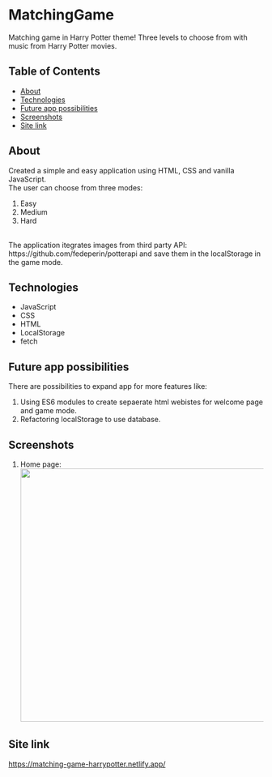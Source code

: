 # MatchingGame

Matching game in Harry Potter theme! Three levels to choose from with music from Harry Potter movies.

## Table of Contents

- [About](#about)
- [Technologies](#technologies)
- [Future app possibilities](#future-app-possibilities)
- [Screenshots](#screenshots)
- [Site link](#site-link)

## About

Created a simple and easy application using HTML, CSS and vanilla JavaScript.
<br>
The user can choose from three modes:

1. Easy
2. Medium
3. Hard

<br>
The application itegrates images from third party API: https://github.com/fedeperin/potterapi and save them in the localStorage in the game mode.

## Technologies

- JavaScript
- CSS
- HTML
- LocalStorage
- fetch

## Future app possibilities

There are possibilities to expand app for more features like:

1. Using ES6 modules to create sepaerate html webistes for welcome page and game mode.
2. Refactoring localStorage to use database.

## Screenshots

1. Home page:
   <br>
   <img src="./assets/screeen.png" width="800" height="500">

## Site link

https://matching-game-harrypotter.netlify.app/
